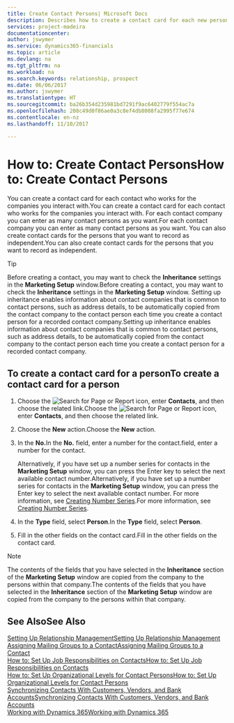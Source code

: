 ```yaml
---
title: Create Contact Persons| Microsoft Docs
description: Describes how to create a contact card for each new person or prospect you interact with or have a business relationship with.
services: project-madeira
documentationcenter: 
author: jswymer
ms.service: dynamics365-financials
ms.topic: article
ms.devlang: na
ms.tgt_pltfrm: na
ms.workload: na
ms.search.keywords: relationship, prospect
ms.date: 06/06/2017
ms.author: jswymer
ms.translationtype: HT
ms.sourcegitcommit: ba26b354d235981bd7291f9ac6402779f554ac7a
ms.openlocfilehash: 208c49d0f86ae0a3c8ef4db8008fa2995f77e674
ms.contentlocale: en-nz
ms.lasthandoff: 11/10/2017

---
```

# <a name="how-to-create-contact-persons"></a><span data-ttu-id="0ce9e-103">How to: Create Contact Persons</span><span class="sxs-lookup"><span data-stu-id="0ce9e-103">How to: Create Contact Persons</span></span>
<span data-ttu-id="0ce9e-104">You can create a contact card for each contact who works for the companies you interact with.</span><span class="sxs-lookup"><span data-stu-id="0ce9e-104">You can create a contact card for each contact who works for the companies you interact with.</span></span> <span data-ttu-id="0ce9e-105">For each contact company you can enter as many contact persons as you want.</span><span class="sxs-lookup"><span data-stu-id="0ce9e-105">For each contact company you can enter as many contact persons as you want.</span></span> <span data-ttu-id="0ce9e-106">You can also create contact cards for the persons that you want to record as independent.</span><span class="sxs-lookup"><span data-stu-id="0ce9e-106">You can also create contact cards for the persons that you want to record as independent.</span></span>

> [!TIP]  
>   <span data-ttu-id="0ce9e-107">Before creating a contact, you may want to check the **Inheritance** settings in the **Marketing Setup** window.</span><span class="sxs-lookup"><span data-stu-id="0ce9e-107">Before creating a contact, you may want to check the **Inheritance** settings in the **Marketing Setup** window.</span></span> <span data-ttu-id="0ce9e-108">Setting up inheritance enables information about contact companies that is common to contact persons, such as address details, to be automatically copied from the contact company to the contact person each time you create a contact person for a recorded contact company.</span><span class="sxs-lookup"><span data-stu-id="0ce9e-108">Setting up inheritance enables information about contact companies that is common to contact persons, such as address details, to be automatically copied from the contact company to the contact person each time you create a contact person for a recorded contact company.</span></span>

## <a name="to-create-a-contact-card-for-a-person"></a><span data-ttu-id="0ce9e-109">To create a contact card for a person</span><span class="sxs-lookup"><span data-stu-id="0ce9e-109">To create a contact card for a person</span></span>
1. <span data-ttu-id="0ce9e-110">Choose the ![Search for Page or Report](media/ui-search/search_small.png "Search for Page or Report icon") icon, enter **Contacts**, and then choose the related link.</span><span class="sxs-lookup"><span data-stu-id="0ce9e-110">Choose the ![Search for Page or Report](media/ui-search/search_small.png "Search for Page or Report icon") icon, enter **Contacts**, and then choose the related link.</span></span>
2. <span data-ttu-id="0ce9e-111">Choose the **New** action.</span><span class="sxs-lookup"><span data-stu-id="0ce9e-111">Choose the **New** action.</span></span>
3. <span data-ttu-id="0ce9e-112">In the **No.**</span><span class="sxs-lookup"><span data-stu-id="0ce9e-112">In the **No.**</span></span> <span data-ttu-id="0ce9e-113">field, enter a number for the contact.</span><span class="sxs-lookup"><span data-stu-id="0ce9e-113">field, enter a number for the contact.</span></span>

    <span data-ttu-id="0ce9e-114">Alternatively, if you have set up a number series for contacts in the **Marketing Setup** window, you can press the Enter key to select the next available contact number.</span><span class="sxs-lookup"><span data-stu-id="0ce9e-114">Alternatively, if you have set up a number series for contacts in the **Marketing Setup** window, you can press the Enter key to select the next available contact number.</span></span> <span data-ttu-id="0ce9e-115">For more information, see [Creating Number Series](ui-create-number-series.md).</span><span class="sxs-lookup"><span data-stu-id="0ce9e-115">For more information, see [Creating Number Series](ui-create-number-series.md).</span></span>
4. <span data-ttu-id="0ce9e-116">In the **Type** field, select **Person**.</span><span class="sxs-lookup"><span data-stu-id="0ce9e-116">In the **Type** field, select **Person**.</span></span>
5. <span data-ttu-id="0ce9e-117">Fill in the other fields on the contact card.</span><span class="sxs-lookup"><span data-stu-id="0ce9e-117">Fill in the other fields on the contact card.</span></span>

> [!NOTE]  
>   <span data-ttu-id="0ce9e-118">The contents of the fields that you have selected in the **Inheritance** section of the **Marketing Setup** window are copied from the company to the persons within that company.</span><span class="sxs-lookup"><span data-stu-id="0ce9e-118">The contents of the fields that you have selected in the **Inheritance** section of the **Marketing Setup** window are copied from the company to the persons within that company.</span></span>

## <a name="see-also"></a><span data-ttu-id="0ce9e-119">See Also</span><span class="sxs-lookup"><span data-stu-id="0ce9e-119">See Also</span></span>
[<span data-ttu-id="0ce9e-120">Setting Up Relationship Management</span><span class="sxs-lookup"><span data-stu-id="0ce9e-120">Setting Up Relationship Management</span></span>](marketing-setup-marketing.md)  
[<span data-ttu-id="0ce9e-121">Assigning Mailing Groups to a Contact</span><span class="sxs-lookup"><span data-stu-id="0ce9e-121">Assigning Mailing Groups to a Contact</span></span>](marketing-mailing-groups.md#AssignMailGroupContact)  
[<span data-ttu-id="0ce9e-122">How to: Set Up Job Responsibilities on Contacts</span><span class="sxs-lookup"><span data-stu-id="0ce9e-122">How to: Set Up Job Responsibilities on Contacts</span></span>](marketing-job-responsibilities.md)  
[<span data-ttu-id="0ce9e-123">How to: Set Up Organizational Levels for Contact Persons</span><span class="sxs-lookup"><span data-stu-id="0ce9e-123">How to: Set Up Organizational Levels for Contact Persons</span></span>](marketing-organizational-levels.md)  
[<span data-ttu-id="0ce9e-124">Synchronizing Contacts With Customers, Vendors, and Bank Accounts</span><span class="sxs-lookup"><span data-stu-id="0ce9e-124">Synchronizing Contacts With Customers, Vendors, and Bank Accounts</span></span>](marketing-synchronize-contacts-customers-vendors-bank-accounts.md)  
[<span data-ttu-id="0ce9e-125">Working with Dynamics 365</span><span class="sxs-lookup"><span data-stu-id="0ce9e-125">Working with Dynamics 365</span></span>](ui-work-product.md)  


